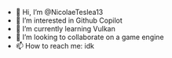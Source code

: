 - 👋 Hi, I’m @NicolaeTeslea13
- 👀 I’m interested in Github Copilot
- 🌱 I’m currently learning Vulkan
- 💞️ I’m looking to collaborate on a game engine
- 📫 How to reach me: idk

<!---
NicolaeTeslea13/NicolaeTeslea13 is a ✨ special ✨ repository because its `README.md` (this file) appears on your GitHub profile.
You can click the Preview link to take a look at your changes.
--->
